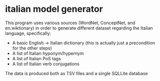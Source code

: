 italian model generator
=============================

This program uses various sources (WordNet, ConceptNet, and en.wiktionary) in order to generate different dataset regarding the Italian language, specifically:

 * A basic English -> Italian dictionary (this is actually just a precondition for the other steps)
 * A list of Italian hyponym/hypernym
 * A list of Italian PoS tags
 * A list of Italian verb conjugations

The data is produced both as TSV files and a single SQLLite database
